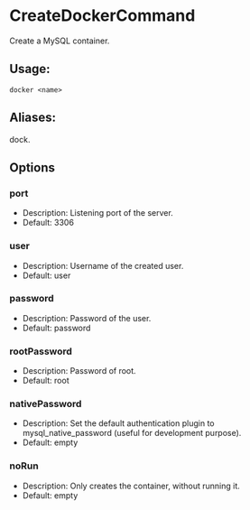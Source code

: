 # CreateDockerCommand
Create a MySQL container.
## Usage:
```
docker <name>
```
## Aliases:
dock.
## Options
### port
- Description: Listening port of the server.
- Default: 3306
### user
- Description: Username of the created user.
- Default: user
### password
- Description: Password of the user.
- Default: password
### rootPassword
- Description: Password of root.
- Default: root
### nativePassword
- Description: Set the default authentication plugin to mysql_native_password (useful for development purpose).
- Default: empty
### noRun
- Description: Only creates the container, without running it.
- Default: empty
